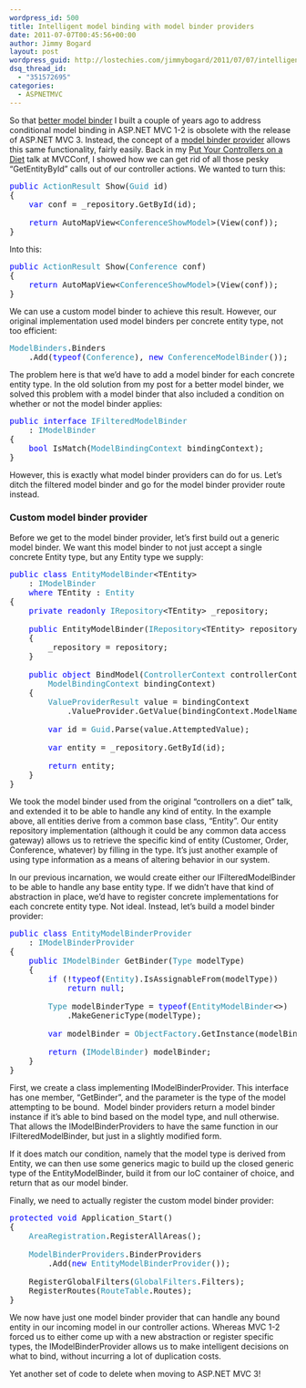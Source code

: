 ```yaml
---
wordpress_id: 500
title: Intelligent model binding with model binder providers
date: 2011-07-07T00:45:56+00:00
author: Jimmy Bogard
layout: post
wordpress_guid: http://lostechies.com/jimmybogard/2011/07/07/intelligent-model-binding-with-model-binder-providers/
dsq_thread_id:
  - "351572695"
categories:
  - ASPNETMVC
---
```

So that [better model binder](https://lostechies.com/jimmybogard/2009/03/18/a-better-model-binder/) I built a couple of years ago to address conditional model binding in ASP.NET MVC 1-2 is obsolete with the release of ASP.NET MVC 3. Instead, the concept of a [model binder provider](http://bradwilson.typepad.com/blog/2010/10/service-location-pt9-model-binders.html) allows this same functionality, fairly easily. Back in my [Put Your Controllers on a Diet](http://www.viddler.com/explore/mvcconf/videos/1/) talk at MVCConf, I showed how we can get rid of all those pesky “GetEntityById” calls out of our controller actions. We wanted to turn this:

<pre class="code"><span style="color: blue">public </span><span style="color: #2b91af">ActionResult </span>Show(<span style="color: #2b91af">Guid </span>id)
{
    <span style="color: blue">var </span>conf = _repository.GetById(id);

    <span style="color: blue">return </span>AutoMapView&lt;<span style="color: #2b91af">ConferenceShowModel</span>&gt;(View(conf));
}
</pre>

Into this:

<pre class="code"><span style="color: blue">public </span><span style="color: #2b91af">ActionResult </span>Show(<span style="color: #2b91af">Conference </span>conf)
{
    <span style="color: blue">return </span>AutoMapView&lt;<span style="color: #2b91af">ConferenceShowModel</span>&gt;(View(conf));
}
</pre>

We can use a custom model binder to achieve this result. However, our original implementation used model binders per concrete entity type, not too efficient:

<pre class="code"><span style="color: #2b91af">ModelBinders</span>.Binders
    .Add(<span style="color: blue">typeof</span>(<span style="color: #2b91af">Conference</span>), <span style="color: blue">new </span><span style="color: #2b91af">ConferenceModelBinder</span>());
</pre>

The problem here is that we’d have to add a model binder for each concrete entity type. In the old solution from my post for a better model binder, we solved this problem with a model binder that also included a condition on whether or not the model binder applies:

<pre class="code"><span style="color: blue">public interface </span><span style="color: #2b91af">IFilteredModelBinder
    </span>: <span style="color: #2b91af">IModelBinder
</span>{
    <span style="color: blue">bool </span>IsMatch(<span style="color: #2b91af">ModelBindingContext </span>bindingContext);
}
</pre>

However, this is exactly what model binder providers can do for us. Let’s ditch the filtered model binder and go for the model binder provider route instead.

### Custom model binder provider

Before we get to the model binder provider, let’s first build out a generic model binder. We want this model binder to not just accept a single concrete Entity type, but any Entity type we supply:

<pre class="code"><span style="color: blue">public class </span><span style="color: #2b91af">EntityModelBinder</span>&lt;TEntity&gt; 
    : <span style="color: #2b91af">IModelBinder
    </span><span style="color: blue">where </span>TEntity : <span style="color: #2b91af">Entity
</span>{
    <span style="color: blue">private readonly </span><span style="color: #2b91af">IRepository</span>&lt;TEntity&gt; _repository;

    <span style="color: blue">public </span>EntityModelBinder(<span style="color: #2b91af">IRepository</span>&lt;TEntity&gt; repository)
    {
        _repository = repository;
    }

    <span style="color: blue">public object </span>BindModel(<span style="color: #2b91af">ControllerContext </span>controllerContext, 
        <span style="color: #2b91af">ModelBindingContext </span>bindingContext)
    {
        <span style="color: #2b91af">ValueProviderResult </span>value = bindingContext
            .ValueProvider.GetValue(bindingContext.ModelName);

        <span style="color: blue">var </span>id = <span style="color: #2b91af">Guid</span>.Parse(value.AttemptedValue);

        <span style="color: blue">var </span>entity = _repository.GetById(id);

        <span style="color: blue">return </span>entity;
    }
}
</pre>

We took the model binder used from the original “controllers on a diet” talk, and extended it to be able to handle any kind of entity. In the example above, all entities derive from a common base class, “Entity”. Our entity repository implementation (although it could be any common data access gateway) allows us to retrieve the specific kind of entity (Customer, Order, Conference, whatever) by filling in the type. It’s just another example of using type information as a means of altering behavior in our system.

In our previous incarnation, we would create either our IFilteredModelBinder to be able to handle any base entity type. If we didn’t have that kind of abstraction in place, we’d have to register concrete implementations for each concrete entity type. Not ideal. Instead, let’s build a model binder provider:

<pre class="code"><span style="color: blue">public class </span><span style="color: #2b91af">EntityModelBinderProvider
    </span>: <span style="color: #2b91af">IModelBinderProvider
</span>{
    <span style="color: blue">public </span><span style="color: #2b91af">IModelBinder </span>GetBinder(<span style="color: #2b91af">Type </span>modelType)
    {
        <span style="color: blue">if </span>(!<span style="color: blue">typeof</span>(<span style="color: #2b91af">Entity</span>).IsAssignableFrom(modelType))
            <span style="color: blue">return null</span>;

        <span style="color: #2b91af">Type </span>modelBinderType = <span style="color: blue">typeof</span>(<span style="color: #2b91af">EntityModelBinder</span>&lt;&gt;)
            .MakeGenericType(modelType);

        <span style="color: blue">var </span>modelBinder = <span style="color: #2b91af">ObjectFactory</span>.GetInstance(modelBinderType);

        <span style="color: blue">return </span>(<span style="color: #2b91af">IModelBinder</span>) modelBinder;
    }
}
</pre>

First, we create a class implementing IModelBinderProvider. This interface has one member, “GetBinder”, and the parameter is the type of the model attempting to be bound.&nbsp; Model binder providers return a model binder instance if it’s able to bind based on the model type, and null otherwise. That allows the IModelBinderProviders to have the same function in our IFilteredModelBinder, but just in a slightly modified form.

If it does match our condition, namely that the model type is derived from Entity, we can then use some generics magic to build up the closed generic type of the EntityModelBinder, build it from our IoC container of choice, and return that as our model binder.

Finally, we need to actually register the custom model binder provider:

<pre class="code"><span style="color: blue">protected void </span>Application_Start()
{
    <span style="color: #2b91af">AreaRegistration</span>.RegisterAllAreas();

    <span style="color: #2b91af">ModelBinderProviders</span>.BinderProviders
        .Add(<span style="color: blue">new </span><span style="color: #2b91af">EntityModelBinderProvider</span>());

    RegisterGlobalFilters(<span style="color: #2b91af">GlobalFilters</span>.Filters);
    RegisterRoutes(<span style="color: #2b91af">RouteTable</span>.Routes);
}
</pre>

We now have just one model binder provider that can handle any bound entity in our incoming model in our controller actions. Whereas MVC 1-2 forced us to either come up with a new abstraction or register specific types, the IModelBinderProvider allows us to make intelligent decisions on what to bind, without incurring a lot of duplication costs.

Yet another set of code to delete when moving to ASP.NET MVC 3!